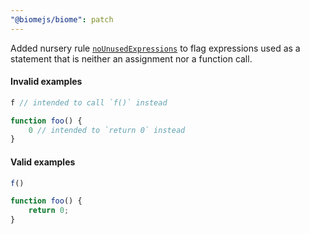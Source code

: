 ```yaml
---
"@biomejs/biome": patch
---
```


Added nursery rule [`noUnusedExpressions`](https://biomejs.dev/linter/rules/no-unused-expressions/) to flag expressions used as a statement that is neither an assignment nor a function call.

#### Invalid examples

```js
f // intended to call `f()` instead
```

```js
function foo() {
    0 // intended to `return 0` instead
}
```

#### Valid examples

```js
f()
```

```js
function foo() {
    return 0;
}
```
